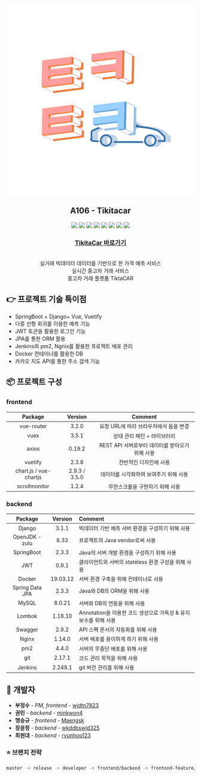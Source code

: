 
![logo](assets/logo.jpg)

<center><h2>A106 - Tikitacar</h2></center>

<center>
    <img src="https://img.shields.io/badge/platform-web-green">
    <img src="https://img.shields.io/badge/front-Vue-brightgreen">
    <img src="https://img.shields.io/badge/framework-spring boot-blue">
    <img src="https://img.shields.io/badge/database-MySQL-9cf">
    <img src="https://img.shields.io/badge/server-AWS-yellow">
    <img src="https://img.shields.io/badge/language-Java-yellowgreen">
    <img src="https://img.shields.io/badge/swagger-valid-brightgreen">
    <img src="https://img.shields.io/badge/container-Docker-blue">
</center>



<center>
  <a href="http://j3a106.p.ssafy.io/">
    <h3>
      TikitaCar 바로가기
    </h3>
  </a>
</center>
<br>

<center>
    실거래 빅데이터 데이터를 기반으로 한 가격 예측 서비스<br>
    실시간 중고차 거래 서비스<br>
    중고차 거래 플랫폼 TiktaCAR
</center>


## :point_right: 프로젝트 기술 특이점

* SpringBoot + Django+ Vue, Vuetify
* 다중 선형 회귀를 이용한 예측 기능 
* JWT 토큰을 활용한 로그인 기능
* JPA를 통한 ORM 활용
* Jenkins와 pm2, Ngnix를 활용한 프로젝트 배포 관리
* Docker 컨테이너를 활용한 DB
* 카카오 지도 API를 통한 주소 검색 기능



## :package: 프로젝트 구성

### frontend

|        Package         |    Version    |                     Comment                     |
| :--------------------: | :-----------: | :---------------------------------------------: |
|       vue-router       |     3.2.0     |     요청 URL에 따라 브라우저에서 돔을 변경      |
|          vuex          |     3.5.1     |           상태 관리 패턴 + 라이브러리           |
|         axios          |    0.19.2     | REST API 서버로부터 데이터를 받아오기 위해 사용 |
|        vuetify         |     2.3.8     |             전반적인 디자인에 사용              |
| chart.js / vue-chartjs | 2.9.3 / 3.5.0 |     데이터를 시각화하여 보여주기 위해 사용      |
|     scrollmonitor      |     1.2.4     |         무한스크롤을 구현하기 위해 사용         |


### backend

| Package | Version | Comment |
| :--: | :--: | :--- |
| Django |  3.1.1   | 빅데이터 기반 예측 서버 환경을 구성하기 위해 사용 |
| OpenJDK - zulu |  8.33   | 프로젝트의 Java vendor로써 사용 |
|   SpringBoot   |  2.3.3  | Java의 서버 개발 환경을 구성하기 위해 사용 |
| JWT | 0.9.1 | 클라이언트와 서버의 stateless 환경 구성을 위해 사용 |
|    Docker     |  19.03.12  | 서버 환경 구축을 위해 컨테이너로 사용 |
| Spring Data JPA | 2.3.3 | Java와 DB의 ORM을 위해 사용 |
|    MySQL     |  8.0.21  | 서버와 DB의 연동을 위해 사용 |
|     Lombok     | 1.18.10 | Annotation을 이용한 코드 생성으로 가독성 & 유지 보수를 위해 사용 |
|    Swagger     |  2.9.2  | API 스펙 문서의 자동화를 위해 사용 |
|     Nginx     | 1.14.0  | 서버 배포를 용이하게 하기 위해 사용 |
| pm2 | 4.4.0 | 서버의 무중단 배포를 위해 사용 |
| git | 2.17.1 | 코드 관리 목적을 위해 사용 |
| Jenkins | 2.249.1 | git 버전 관리를 위해 사용 |



## :two_men_holding_hands: 개발자

* **부정수** - *PM, frontend* - [wjdtn7823](https://lab.ssafy.com/wjdtn7823)
* **권민** - *backend* - [minkwon4](https://lab.ssafy.com/minkwon4)
* **맹승규** - *frontend* - [Maengsk](https://lab.ssafy.com/Maengsk)
* **장윤정** - *backend* - [wkddbswjd325](https://lab.ssafy.com/wkddbswjd325)
* **최원대** - *backend* - [ryunhoo123](https://lab.ssafy.com/ryunhoo123)



### :star: 브랜치 전략

```bash
master -> release -> developer -> frontend/backend -> frontend-feature/backend-feature
```
